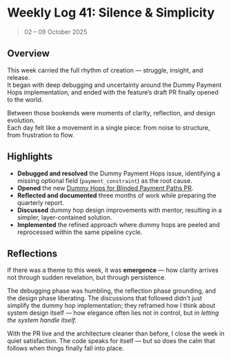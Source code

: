 # Weekly Log 41: Silence & Simplicity

> 02 – 09 October 2025

## Overview

This week carried the full rhythm of creation — struggle, insight, and
release.  
It began with deep debugging and uncertainty around the Dummy Payment Hops
implementation, and ended with the feature’s draft PR finally opened to the
world.

Between those bookends were moments of clarity, reflection, and design
evolution.  
Each day felt like a movement in a single piece: from noise to structure, from
frustration to flow.

## Highlights

- **Debugged and resolved** the Dummy Payment Hops issue, identifying a missing
  optional field (`payment_constraint`) as the root cause.
- **Opened** the new
  [Dummy Hops for Blinded Payment Paths PR](https://github.com/lightningdevkit/rust-lightning/pull/4152).
- **Reflected and documented** three months of work while preparing the
  quarterly report.
- **Discussed** dummy hop design improvements with mentor, resulting in a
  simpler, layer-contained solution.
- **Implemented** the refined approach where dummy hops are peeled and
  reprocessed within the same pipeline cycle.

## Reflections

If there was a theme to this week, it was **emergence** — how clarity arrives
not through sudden revelation, but through persistence.

The debugging phase was humbling, the reflection phase grounding, and the design
phase liberating. The discussions that followed didn’t just simplify the dummy
hop implementation; they reframed how I think about system design itself — how
elegance often lies not in control, but in _letting the system handle itself._

With the PR live and the architecture cleaner than before, I close the week in
quiet satisfaction. The code speaks for itself — but so does the calm that
follows when things finally fall into place.
